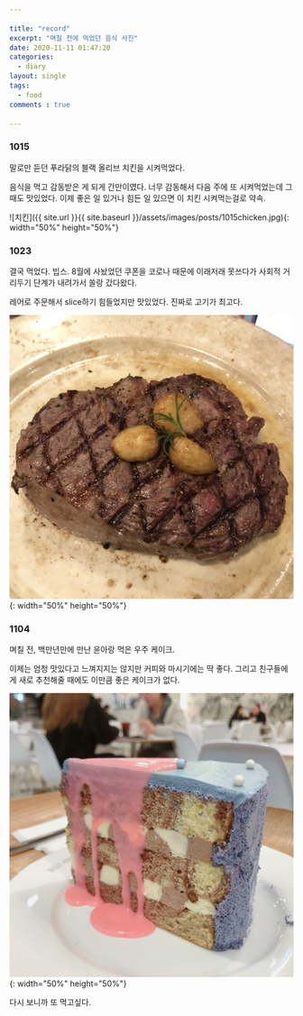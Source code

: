 ```yaml
---

title: "record"
excerpt: "며칠 전에 먹었던 음식 사진"
date: 2020-11-11 01:47:20
categories:
  - diary
layout: single
tags:
  - food
comments : true

---
```

### 1015
말로만 듣던 푸라닭의 블랙 올리브 치킨을 시켜먹었다.

음식을 먹고 감동받은 게 되게 간만이였다. 너무 감동해서 다음 주에 또 시켜먹었는데 그 때도 맛있었다. 이제 좋은 일 있거나 힘든 일 있으면 이 치킨 시켜먹는걸로 약속.

![치킨]({{ site.url }}{{ site.baseurl }}/assets/images/posts/1015chicken.jpg){: width="50%" height="50%"}

### 1023
결국 먹었다. 빕스. 8월에 사놨었던 쿠폰을 코로나 때문에 이래저래 못쓰다가 사회적 거리두기 단계가 내려가서 쏠랑 갔다왔다.

레어로 주문해서 slice하기 힘들었지만 맛있었다. 진짜로 고기가 최고다.

![고기](/assets/images/posts/meat.jpg){: width="50%" height="50%"}


### 1104
며칠 전, 백만년만에 만난 윤아랑 먹은 우주 케이크.

이제는 엄청 맛있다고 느껴지지는 않지만 커피와 마시기에는 딱 좋다. 그리고 친구들에게 새로 추천해줄 때에도 이만큼 좋은 케이크가 없다.

![케이크](/assets/images/posts/cake.jpg){: width="50%" height="50%"}


다시 보니까 또 먹고싶다.